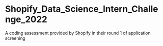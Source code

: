 # Shopify_Data_Science_Intern_Challenge_2022
A coding assessment provided by Shopify in their round 1 of application screening
